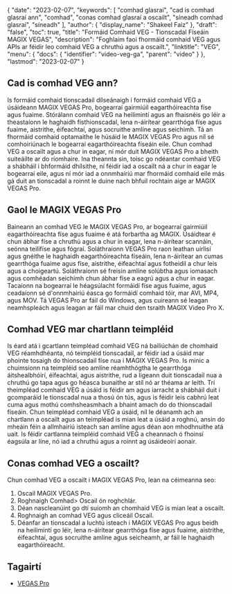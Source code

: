 {
  "date": "2023-02-07",
  "keywords": [
"comhad glasraí",
"cad is comhad glasraí ann",
"comhad",
"conas comhad glasraí a oscailt",
"síneadh comhad glasraí",
"síneadh"
],
  "author": {
    "display_name": "Shakeel Faiz"
},
  "draft": "false",
  "toc": true,
  "title": "Formáid Comhaid VEG - Tionscadal Físeáin MAGIX VEGAS",
  "description": "Foghlaim faoi fhormáid comhaid VEG agus APIs ar féidir leo comhaid VEG a chruthú agus a oscailt.",
  "linktitle": "VEG",
  "menu": {
    "docs": {
      "identifier": "video-veg-ga",
      "parent": "video"
}
},
  "lastmod": "2023-02-07"
}

## Cad is comhad VEG ann?

Is formáid comhaid tionscadail dílseánaigh í formáid comhaid VEG a úsáideann MAGIX VEGAS Pro, bogearraí gairmiúil eagarthóireachta físe agus fuaime. Stórálann comhaid VEG na heilimintí agus an fhaisnéis go léir a theastaíonn le haghaidh físthionscadal, lena n-áirítear gearrthóga físe agus fuaime, aistrithe, éifeachtaí, agus socruithe amlíne agus seichimh. Tá an fhormáid comhaid optamaithe le húsáid le MAGIX VEGAS Pro agus níl sé comhoiriúnach le bogearraí eagarthóireachta físeáin eile. Chun comhad VEG a oscailt agus a chur in eagar, ní mór duit MAGIX VEGAS Pro a bheith suiteáilte ar do ríomhaire. Ina theannta sin, toisc go ndéantar comhaid VEG a shábháil i bhformáid dhílsithe, ní féidir iad a oscailt ná a chur in eagar le bogearraí eile, agus ní mór iad a onnmhairiú mar fhormáid comhaid eile más gá duit an tionscadal a roinnt le duine nach bhfuil rochtain aige ar MAGIX VEGAS Pro.

## Gaol le MAGIX VEGAS Pro

Baineann an comhad VEG le MAGIX VEGAS Pro, ar bogearraí gairmiúil eagarthóireachta físe agus fuaime é atá forbartha ag MAGIX. Úsáidtear é chun ábhar físe a chruthú agus a chur in eagar, lena n-áirítear scannáin, seónna teilifíse agus fógraí. Soláthraíonn VEGAS Pro raon leathan uirlisí agus gnéithe le haghaidh eagarthóireachta físeáin, lena n-áirítear an cumas gearrthóga fuaime agus físe, aistrithe, éifeachtaí agus fotheidil a chur leis agus a choigeartú. Soláthraíonn sé freisin amlíne solúbtha agus iomasach agus comhéadan seichimh chun ábhar físe a eagrú agus a chur in eagar. Tacaíonn na bogearraí le héagsúlacht formáidí físe agus fuaime, agus ceadaíonn sé d'onnmhairiú éasca go formáidí comhaid tóir, mar AVI, MP4, agus MOV. Tá VEGAS Pro ar fáil do Windows, agus cuireann sé leagan neamhspleách agus leagan ar fáil mar chuid den tsraith MAGIX Video Pro X.

## Comhad VEG mar chartlann teimpléid

Is éard atá i gcartlann teimpléad comhaid VEG ná bailiúchán de chomhaid VEG réamhdhéanta, nó teimpléid tionscadail, ar féidir iad a úsáid mar phointe tosaigh do thionscadail físe nua i MAGIX VEGAS Pro. Is minic a chuimsíonn na teimpléid seo amlíne réamhthógtha le gearrthóga áitshealbhóirí, éifeachtaí, agus aistrithe, rud a ligeann duit tionscadail nua a chruthú go tapa agus go héasca bunaithe ar stíl nó ar théama ar leith. Trí theimpléad comhaid VEG a úsáid is féidir am agus iarracht a shábháil duit i gcomparáid le tionscadal nua a thosú ón tús, agus is féidir leis cabhrú leat cuma agus mothú comhsheasmhach a bhaint amach do do thionscadail físeáin. Chun teimpléad comhaid VEG a úsáid, níl le déanamh ach an chartlann a oscailt agus an teimpléad is mian leat a úsáid a roghnú, ansin do mheáin féin a allmhairiú isteach san amlíne agus déan aon mhodhnuithe atá uait. Is féidir cartlanna teimpléid comhaid VEG a cheannach ó fhoinsí éagsúla ar líne, nó iad a chruthú agus a roinnt ag úsáideoirí aonair.

## Conas comhad VEG a oscailt?

Chun comhad VEG a oscailt i MAGIX VEGAS Pro, lean na céimeanna seo:

1. Oscail MAGIX VEGAS Pro.
2. Roghnaigh Comhad> Oscail ón roghchlár.
3. Déan nascleanúint go dtí suíomh an chomhaid VEG is mian leat a oscailt.
4. Roghnaigh an comhad VEG agus cliceáil Oscail.
5. Déanfar an tionscadal a luchtú isteach i MAGIX VEGAS Pro agus beidh na heilimintí go léir, lena n-áirítear gearrthóga físe agus fuaime, aistrithe, éifeachtaí, agus socruithe amlíne agus seicheamh, ar fáil le haghaidh eagarthóireacht.

## Tagairtí
* [VEGAS Pro](https://ga.wikipedia.org/wiki/Vegas_Pro)


